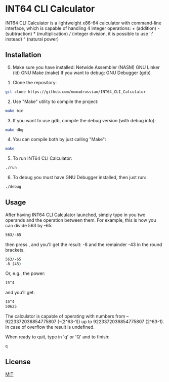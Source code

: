 # INT64 CLI Calculator

INT64 CLI Calculator is a lightweight x86-64 calculator with command-line interface, which is capable of handling 4 integer operations:
    + (addition)
    - (subtraction)
    * (multiplication)
    / (integer division, it is possible to use ':' instead)
    ^ (natural power)

## Installation

0. Make sure you have installed:
    Netwide Assembler (NASM)
    GNU Linker (ld)
    GNU Make (make)
If you want to debug:
    GNU Debugger (gdb)

1. Clone the repository:

```bash
git clone https://github.com/nomadrussian/INT64_CLI_Calculator
```

2. Use "Make" utility to compile the project:

```bash
make bin
```

3. If you want to use gdb, compile the debug version (with debug info):

```bash
make dbg
```

4. You can compile both by just calling "Make":

```bash
make
```

5. To run INT64 CLI Calculator:

```bash
./run
```

6. To debug you must have GNU Debugger installed, then just run:

```bash
./debug
```

## Usage

After having INT64 CLI Calculator launched, simply type in you two operands and the operation between them.
For example, this is how you can divide 563 by -65:

```bash
563/-65
```
then press <Enter>, and you'll get the result: -8 and the remainder -43 in the round brackets.
```bash
563/-65 
-8 (43)
```

Or, e.g., the power:
```bash
15^4
```
and you'll get:
```bash
15^4
50625
```

The calculator is capable of operating with numbers from –9223372036854775807 (-(2^63-1)) up to 9223372036854775807 (2^63-1).
In case of overflow the result is undefined.

When ready to quit, type in 'q' or 'Q' and <Enter> to finish:
```bash
q
```

## License

[MIT](https://choosealicense.com/licenses/mit/)
